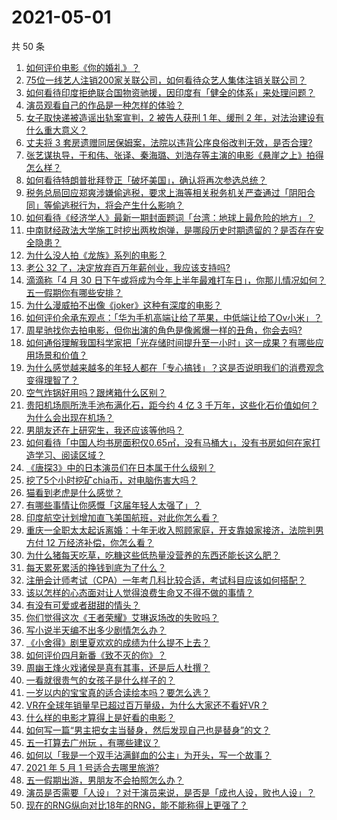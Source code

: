 # 2021-05-01

共 50 条

<!-- BEGIN -->
<!-- 最后更新时间 Sat May 01 2021 00:07:46 GMT+0800 (China Standard Time) -->

1. [如何评价电影《你的婚礼》？](https://www.zhihu.com/question/437513111)
2. [75位一线艺人注销200家关联公司，如何看待众艺人集体注销关联公司？](https://www.zhihu.com/question/457181415)
3. [如何看待印度拒绝联合国物资驰援，因印度有「健全的体系」来处理问题？](https://www.zhihu.com/question/457285008)
4. [演员观看自己的作品是一种怎样的体验？](https://www.zhihu.com/question/294472677)
5. [女子取快递被造谣出轨案宣判，2 被告人获刑 1 年、缓刑 2
   年，对法治建设有什么重大意义？](https://www.zhihu.com/question/457266748)
6. [丈夫将 3
   套房遗赠同居保姆案，法院以违背公序良俗改判无效，是否合理?](https://www.zhihu.com/question/457149946)
7. [张艺谋执导，于和伟、张译、秦海璐、刘浩存等主演的电影《悬崖之上》拍得怎么样？](https://www.zhihu.com/question/398744121)
8. [如何看待特朗普批拜登正「破坏美国」，确认将再次参选总统？](https://www.zhihu.com/question/457256439)
9. [税务总局回应郑爽涉嫌偷逃税，要求上海等相关税务机关严查通过「阴阳合同」等偷逃税行为，将会产生什么影响？](https://www.zhihu.com/question/457264887)
10. [如何看待《经济学人》最新一期封面题词「台湾：地球上最危险的地方」？](https://www.zhihu.com/question/457260755)
11. [中南财经政法大学施工时挖出两枚炮弹，是哪段历史时期遗留的？是否存在安全隐患？](https://www.zhihu.com/question/457122815)
12. [为什么没人拍《龙族》系列的电影？](https://www.zhihu.com/question/448178834)
13. [老公 32 了，决定放弃百万年薪创业，我应该支持吗?](https://www.zhihu.com/question/447327404)
14. [滴滴称「4 月 30
    日下午或将成为今年上半年最难打车日」，你那儿情况如何？五一假期你有哪些安排？](https://www.zhihu.com/question/457167453)
15. [为什么漫威拍不出像《joker》这种有深度的电影？](https://www.zhihu.com/question/456837407)
16. [如何评价余承东观点：「华为手机高端让给了苹果，中低端让给了Ov小米」？](https://www.zhihu.com/question/457258690)
17. [周星驰找你去拍电影，但你出演的角色是像酱爆一样的丑角，你会去吗?](https://www.zhihu.com/question/453812398)
18. [如何通俗理解我国科学家把「光存储时间提升至一小时」这一成果？有哪些应用场景和价值？](https://www.zhihu.com/question/456553305)
19. [为什么感觉越来越多的年轻人都在「专心搞钱」？这是否说明我们的消费观念变得理智了？](https://www.zhihu.com/question/457140241)
20. [空气炸锅好用吗？跟烤箱什么区别？](https://www.zhihu.com/question/291230420)
21. [贵阳机场厕所洗手池布满化石，距今约 4 亿 3
    千万年，这些化石价值如何？为什么会出现在机场？](https://www.zhihu.com/question/456986321)
22. [男朋友还在上研究生，我还应该等他吗？](https://www.zhihu.com/question/455432407)
23. [如何看待「中国人均书房面积仅0.65㎡，没有马桶大」，没有书房如何在家打造学习、阅读区域？](https://www.zhihu.com/question/456014343)
24. [《唐探3》中的日本演员们在日本属于什么级别？](https://www.zhihu.com/question/444896076)
25. [挖了5个小时挖矿chia币，对电脑伤害大吗？](https://www.zhihu.com/question/454866562)
26. [猫看到老虎是什么感觉？](https://www.zhihu.com/question/455697352)
27. [有哪些事情让你感慨「这届年轻人太强了」？](https://www.zhihu.com/question/456812148)
28. [印度航空计划增加直飞美国航班，对此你怎么看？](https://www.zhihu.com/question/457239121)
29. [重庆一全职太太起诉离婚：十年无收入照顾家庭，开支靠娘家接济，法院判男方付 12
    万经济补偿，你怎么看？](https://www.zhihu.com/question/457146913)
30. [为什么猪每天吃草，吃糠这些低热量没营养的东西还能长这么肥？](https://www.zhihu.com/question/450554480)
31. [每天累死累活的挣钱到底为了什么？](https://www.zhihu.com/question/456067816)
32. [注册会计师考试（CPA）一年考几科比较合适，考试科目应该如何搭配？](https://www.zhihu.com/question/438621387)
33. [该以怎样的心态面对让人觉得浪费生命又不得不做的事情？](https://www.zhihu.com/question/457093118)
34. [有没有可爱或者甜甜的情头？](https://www.zhihu.com/question/391413854)
35. [你们觉得这次《王者荣耀》艾琳返场改的失败吗？](https://www.zhihu.com/question/455420512)
36. [写小说半天编不出多少剧情怎么办？](https://www.zhihu.com/question/312977699)
37. [《小舍得》剧里夏欢欢的成绩为什么提不上去？](https://www.zhihu.com/question/455735077)
38. [如何评价四月新番《致不灭的你》？](https://www.zhihu.com/question/454515151)
39. [周幽王烽火戏诸侯是真有其事，还是后人杜撰？](https://www.zhihu.com/question/20836590)
40. [一看就很贵气的女孩子是什么样子的？](https://www.zhihu.com/question/322175199)
41. [一岁以内的宝宝真的适合读绘本吗？要怎么选？](https://www.zhihu.com/question/456575498)
42. [VR在全球年销量早已超过百万量级，为什么大家还不看好VR？](https://www.zhihu.com/question/455504976)
43. [什么样的电影才算得上是好看的电影？](https://www.zhihu.com/question/437729822)
44. [如何写一篇“男主把女主当替身，然后发现自己也是替身”的文？](https://www.zhihu.com/question/437395484)
45. [五一打算去广州玩 ，有哪些建议？](https://www.zhihu.com/question/454725222)
46. [如何以「我是一个双手沾满鲜血的公主」为开头，写一个故事？](https://www.zhihu.com/question/442702619)
47. [2021 年 5 月 1 号适合去哪里旅游?](https://www.zhihu.com/question/449104465)
48. [五一假期出游，男朋友不会拍照怎么办？](https://www.zhihu.com/question/456855235)
49. [演员是否需要「人设」？对于演员来说，是否是「成也人设，败也人设」？](https://www.zhihu.com/question/266121028)
50. [现在的RNG纵向对比18年的RNG，能不能称得上更强了？](https://www.zhihu.com/question/450488501)

<!-- END -->
